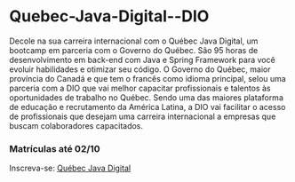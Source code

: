 # Quebec-Java-Digital--DIO
Decole na sua carreira internacional com o Québec Java Digital, um bootcamp em parceria com o Governo do Québec. São 95 horas de desenvolvimento em back-end com Java e Spring Framework para você evoluir habilidades e otimizar seu código. O Governo do Québec, maior província do Canadá e que tem o francês como idioma principal, selou uma parceria com a DIO que vai melhor capacitar profissionais e talentos às oportunidades de trabalho no Québec. Sendo uma das maiores plataforma de educação e recrutamento da América Latina, a DIO vai facilitar o acesso de profissionais que desejam uma carreira internacional a empresas que buscam colaboradores capacitados.

### Matrículas até 02/10
Inscreva-se: [Québec Java Digital](https://web.dio.me/track/quebec-java-digital)
